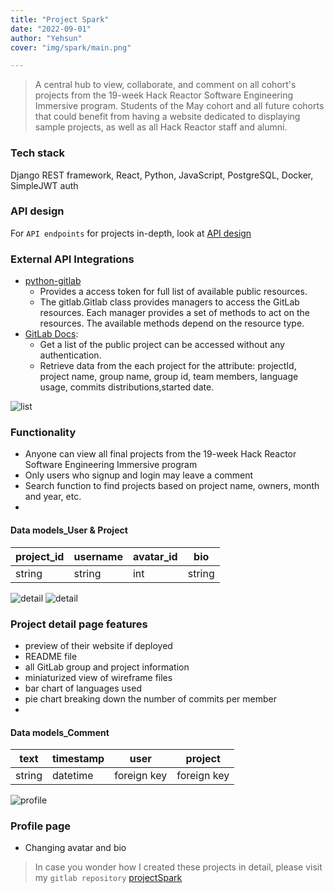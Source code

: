 ```yaml
---
title: "Project Spark"
date: "2022-09-01"
author: "Yehsun"
cover: "img/spark/main.png"

---
```



 > A central hub to view, collaborate, and comment on all cohort's projects from the 19-week Hack Reactor Software Engineering Immersive program. Students of the May cohort and all future cohorts that could benefit from having a website dedicated to displaying sample projects, as well as all Hack Reactor staff and alumni.

 ### Tech stack
  Django REST framework, React, Python, JavaScript, PostgreSQL, Docker,  SimpleJWT auth

### API design
For `API endpoints` for projects in-depth, look at [API design](https://gitlab.com/salmons1/salmon-project/-/blob/main/docs/apis.md)

### External API Integrations
* [python-gitlab](https://python-gitlab.readthedocs.io/en/stable/api-usage.html)
   - Provides a access token for full list of available public resources.
   - The gitlab.Gitlab class provides managers to access the GitLab resources. Each manager provides a set of methods to act on the resources. The available methods depend on the resource type.
* [GitLab Docs](https://docs.gitlab.com/ee/api/projects.html): 
    - Get a list of the public project can be accessed without any authentication.
    - Retrieve data from the each project for the attribute: projectId, project name, group name, group id, team members, language usage, commits distributions,started date. 


![list](/img/spark/list.png)

### Functionality

* Anyone can view all final projects from the 19-week Hack Reactor Software Engineering Immersive program
* Only users who signup and login may leave a comment
* Search function to find projects based on project name, owners, month and year, etc.
* 
  
#### Data models_User & Project
| project_id | username | avatar_id | bio |
|-|-|-|-|
| string | string | int  | string|



![detail](/img/spark/detail.png)
![detail](/img/spark/detailContinue.png)


### Project detail page features

* preview of their website if deployed
* README file
* all GitLab group and project information
* miniaturized view of wireframe files
* bar chart of languages used
* pie chart breaking down the number of commits per member
* 

#### Data models_Comment
| text | timestamp | user | project |
|-|-|-|-|
| string | datetime | foreign key | foreign key |


![profile](/img/spark/profile.png)
### Profile page

* Changing avatar and bio

> In case you wonder how I created these projects in detail, please visit my `gitlab repository` [ projectSpark](https://gitlab.com/yehsunkang/projects-spark)